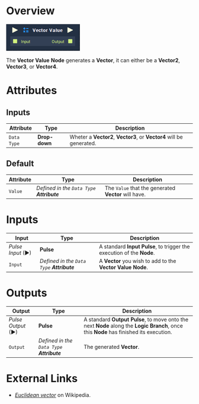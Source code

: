 # Overview

![The Vector Value Node.](../../.gitbook/assets/node-vector-value.png)

The **Vector Value** **Node** generates a **Vector**, it can either be a **Vector2**, **Vector3**, or **Vector4**.

# Attributes

## Inputs

|Attribute|Type|Description|
|---|---|---|
| `Data Type` | **Drop-down** | Wheter a **Vector2**, **Vector3**, or **Vector4** will be generated. |

## Default

|Attribute|Type|Description|
|---|---|---|
| `Value` | _Defined in the `Data Type` **Attribute**_ | The `Value` that the generated **Vector** will have. |
# Inputs

|Input|Type|Description|
|---|---|---|
|*Pulse Input* (►)|**Pulse**|A standard **Input Pulse**, to trigger the execution of the **Node**.|
| `Input` | _Defined in the `Data Type` **Attribute**_ | A **Vector** you wish to add to the **Vector Value** **Node**. |

# Outputs

|Output|Type|Description|
|---|---|---|
|*Pulse Output* (►)|**Pulse**|A standard **Output Pulse**, to move onto the next **Node** along the **Logic Branch**, once this **Node** has finished its execution.|
| `Output` | _Defined in the `Data Type` **Attribute**_ | The generated **Vector**. |

# External Links

* [_Euclidean vector_](https://en.wikipedia.org/wiki/Euclidean_vector) on Wikipedia.